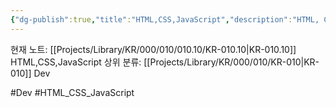 ```yaml
---
{"dg-publish":true,"title":"HTML,CSS,JavaScript","description":"HTML, CSS, JavasScript와 같은 기본적인 웹 개발자에게필요한 역량 중 스스로 알아보고 정리해볼만한 것 들을 모아본 것입니다. 단순한 기능이나 예시보다는 새로운 라이브러리, 아니면 JS에서도 중요한 문법, 구조, 개념등을 다룹니다","permalink":"/projects/library/kr/000/010/010-10/kr-010-10/","dgPassFrontmatter":true,"noteIcon":"0","created":"2024-11-23T19:41:20.045+09:00","updated":"2024-11-23T19:46:57.031+09:00"}
---
```


현재 노트: [[Projects/Library/KR/000/010/010.10/KR-010.10\|KR-010.10]] HTML,CSS,JavaScript
상위 분류: [[Projects/Library/KR/000/010/KR-010\|KR-010]] Dev

#Dev #HTML_CSS_JavaScript 